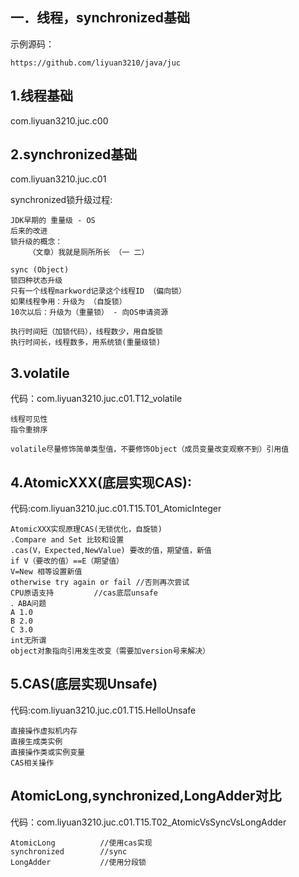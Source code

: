 ## 一．线程，synchronized基础

示例源码：

```
https://github.com/liyuan3210/java/juc
```

## 1.线程基础

com.liyuan3210.juc.c00

## 2.synchronized基础

com.liyuan3210.juc.c01

synchronized锁升级过程:

```
JDK早期的 重量级 - OS
后来的改进
锁升级的概念：
    （文章）我就是厕所所长 （一 二）

sync (Object)
锁四种状态升级
只有一个线程markword记录这个线程ID （偏向锁）
如果线程争用：升级为 （自旋锁）
10次以后：升级为（重量锁） - 向OS申请资源

执行时间短（加锁代码），线程数少，用自旋锁
执行时间长，线程数多，用系统锁(重量级锁)
```

## 3.volatile

代码：com.liyuan3210.juc.c01.T12_volatile

```
线程可见性
指令重排序

volatile尽量修饰简单类型值，不要修饰Object（成员变量改变观察不到）引用值
```

## 4.AtomicXXX(底层实现CAS):

代码:com.liyuan3210.juc.c01.T15.T01_AtomicInteger

```
AtomicXXX实现原理CAS(无锁优化，自旋锁)
.Compare and Set 比较和设置
.cas(V，Expected,NewValue) 要改的值，期望值，新值
if V（要改的值）==E（期望值）
V=New 相等设置新值
otherwise try again or fail	//否则再次尝试
CPU原语支持			//cas底层unsafe
．ABA问题
A 1.0
B 2.0
C 3.0
int无所谓
object对象指向引用发生改变（需要加version号来解决）

```

## 5.CAS(底层实现Unsafe)

代码:com.liyuan3210.juc.c01.T15.HelloUnsafe

```
直接操作虚拟机内存
直接生成类实例
直接操作类或实例变量
CAS相关操作
```

## AtomicLong,synchronized,LongAdder对比

代码：com.liyuan3210.juc.c01.T15.T02_AtomicVsSyncVsLongAdder

```
AtomicLong			//使用cas实现
synchronized		//sync
LongAdder			//使用分段锁
```
